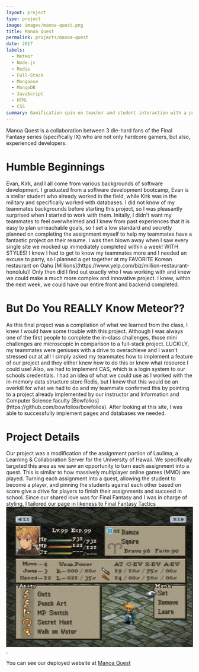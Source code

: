 ```yaml
---
layout: project
type: project
image: images/manoa-quest.png
title: Manoa Quest
permalink: projects/manoa-quest
date: 2017
labels:
  - Meteor
  - Node.js
  - Redis
  - Full-Stack
  - Mongoose
  - MongoDB
  - JavaScript
  - HTML
  - CSS
summary: Gamification spin on teacher and student interaction with a professional and fun setting implemented with Meteor
---
```


Manoa Quest is a collaboration between 3 die-hard fans of the Final Fantasy series (specifically IX) who are not only hardcore gamers, but also, experienced developers. 

<h1>Humble Beginnings</h1>
Evan, Kirk, and I all come from various backgrounds of software development. I graduated from a software development bootcamp, Evan is a stellar student who already worked in the field, while Kirk was in the military and specifically worked with databases. I did not know of my teammates backgrounds before starting this project, so I was pleasantly surprised when I started to work with them. Initally, I didn't want my teammates to feel overwhelmed and I knew from past experiences that it is easy to plan unreachable goals, so I set a low standard and secretly planned on completing the assignment myself to help my teammates have a fantastic project on their resume. I was then blown away when I saw every single site we mocked up immediately completed within a week! WITH STYLES! I knew I had to get to know my teammates more and I needed an excuse to party, so I planned a get together at my FAVORITE Korean restaurant on Oahu [Millions](https://www.yelp.com/biz/million-restaurant-honolulu)! Only then did I find out exactly who I was working with and knew we could make a much more complex and innovative project. I knew, within the next week, we could have our entire front and backend completed.

<h1>But Do You REALLY Know Meteor??</h1>
As this final project was a compliation of what we learned from the class, I knew I would have some trouble with this project. Although I was always one of the first people to complete the in-class challenges, those mini challenges are microscopic in comparison to a full-stack project. LUCKILY, my teammates were geniuses with a drive to overachieve and I wasn't stressed out at all! I simply asked my teammates how to implement a feature of our project and they either knew how to do this or knew what resource I could use! Also, we had to implement CAS, which is a login system to our schools credentials. I had an idea of what we could use as I worked with the in-memory data structure store Redis, but I knew that this would be an overkill for what we had to do and my teammate confirmed this by pointing to a project already implemented by our instructor and Information and Computer Science faculty [Bowfolios](https://github.com/bowfolios/bowfolios). After looking at this site, I was able to successfully implement pages and databases we needed.

<h1>Project Details</h1>
Our project was a modification of the assignment portion of Laulima, a Learning & Collaboration Server for the University of Hawaii. We specifically targeted this area as we saw an opportunity to turn each assignment into a quest. This is similar to how massively multiplayer online games (MMO) are played. Turning each assignment into a quest, allowing the student to become a player, and pinning the students against each other based on score give a drive for players to finish their assignments and succeed in school. Since our shared love was for Final Fantasy and I was in charge of styling, I tailored our page in likeness to Final Fantasy Tactics<br><img src="/images/fft.png">.

You can see our deployed website at [Manoa Quest](http://manoaquest.meteorapp.com/)



